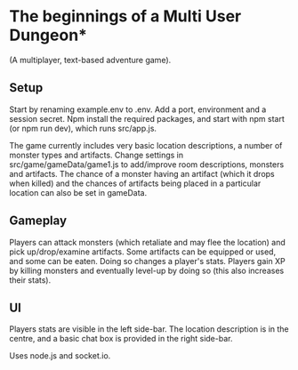 # The beginnings of a Multi User Dungeon\*

(A multiplayer, text-based adventure game).

## Setup

Start by renaming example.env to .env. Add a port, environment and a session secret. Npm install the required packages, and start with npm start (or npm run dev), which runs src/app.js.

The game currently includes very basic location descriptions, a number of monster types and artifacts.
Change settings in src/game/gameData/game1.js to add/improve room descriptions, monsters and artifacts. The chance of a monster having an artifact (which it drops when killed) and the chances of artifacts being placed in a particular location can also be set in gameData.

## Gameplay

Players can attack monsters (which retaliate and may flee the location) and pick up/drop/examine artifacts. Some artifacts can be equipped or used, and some can be eaten. Doing so changes a player's stats. Players gain XP by killing monsters and eventually level-up by doing so (this also increases their stats).

## UI

Players stats are visible in the left side-bar. The location description is in the centre, and a basic chat box is provided in the right side-bar.

Uses node.js and socket.io.
